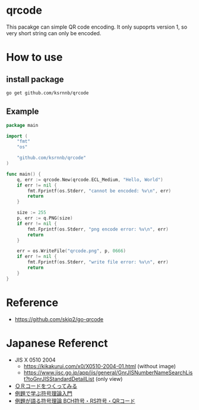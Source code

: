 # qrcode

This pacakge can simple QR code encoding. It only supoprts version 1, so very short string can only be encoded.

# How to use

## install package

```bash
go get github.com/ksrnnb/qrcode
```

## Example

```go
package main

import (
	"fmt"
	"os"

	"github.com/ksrnnb/qrcode"
)

func main() {
	q, err := qrcode.New(qrcode.ECL_Medium, "Hello, World")
	if err != nil {
		fmt.Fprintf(os.Stderr, "cannot be encoded: %v\n", err)
		return
	}

	size := 255
	p, err := q.PNG(size)
	if err != nil {
		fmt.Fprintf(os.Stderr, "png encode error: %v\n", err)
		return
	}

	err = os.WriteFile("qrcode.png", p, 0666)
	if err != nil {
		fmt.Fprintf(os.Stderr, "write file error: %v\n", err)
		return
	}
}
```

# Reference

- https://github.com/skip2/go-qrcode

# Japanese Referenct
- JIS X 0510 2004
  - https://kikakurui.com/x0/X0510-2004-01.html (without image)
  - https://www.jisc.go.jp/app/jis/general/GnrJISNumberNameSearchList?toGnrJISStandardDetailList (only view)
- [ＱＲコードをつくってみる](https://www.swetake.com/qrcode/qr1.html)
- [例題で学ぶ符号理論入門](https://www.morikita.co.jp/books/mid/081741)
- [例題が語る符号理論 BCH符号・RS符号・QRコード](https://www.kyoritsu-pub.co.jp/book/b10010558.html)
